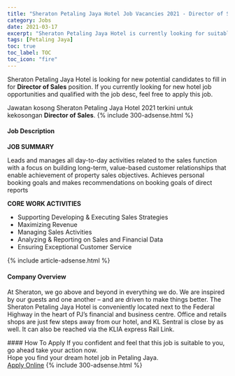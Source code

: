 ```yaml
---
title: "Sheraton Petaling Jaya Hotel Job Vacancies 2021 - Director of Sales" 
category: Jobs 
date: 2021-03-17 
excerpt: "Sheraton Petaling Jaya Hotel is currently looking for suitable person to fill in the Director of Sales which positioned at Petaling Jaya" 
tags: [Petaling Jaya] 
toc: true 
toc_label: TOC 
toc_icon: "fire" 
--- 
```


<p>Sheraton Petaling Jaya Hotel is looking for new potential candidates to fill in for <b>Director of Sales</b> position. If you currently looking for new hotel job opportunities and qualified with the job desc, feel free to apply this job.
</p>Jawatan kosong Sheraton Petaling Jaya Hotel 2021 terkini untuk kekosongan <b>Director of Sales</b>. 
{% include 300-adsense.html %} 
<div><div><h4>Job Description</h4></div><div><div><span><div><p><strong>JOB SUMMARY</strong></p><p>Leads and manages all day-to-day activities related to the sales function with a focus on building long-term, value-based customer relationships that enable achievement of property sales objectives.&#160;Achieves personal booking goals and makes recommendations on booking goals of direct reports</p><p><strong>CORE WORK ACTIVITIES</strong></p><ul><li>Supporting Developing &amp; Executing Sales Strategies</li><li>Maximizing Revenue</li><li>Managing Sales Activities</li><li>Analyzing &amp; Reporting on Sales and Financial Data</li><li>Ensuring Exceptional Customer Service</li></ul></div></span></div></div></div> 
{% include article-adsense.html %} 
<div><div><h4>Company Overview</h4></div><div><div><span><div><p>At Sheraton, we go above and beyond in everything we do. We are inspired by our guests and one another &#8211; and are driven to make things better. The Sheraton Petaling Jaya Hotel is conveniently located next to the Federal Highway in the heart of PJ&#8217;s financial and business centre. Office and retails shops are just few steps away from our hotel, and KL Sentral is close by as well. It can also be reached via the KLIA express Rail Link.</p></div></span></div></div></div> 
#### How To Apply 
If you confident and feel that this job is suitable to you, go ahead take your action now. <br/> 
Hope you find your dream hotel job in Petaling Jaya. <br/> 
<a href="https://www.jobstreet.com.my/en/job/director-of-sales-4508040?jobId=jobstreet-my-job-4508040" class="btn btn--info" target="_blank" rel="nofollow noopenner">Apply Online</a> 
{% include 300-adsense.html %} 
